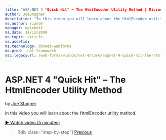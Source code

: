 ```yaml
---
title: "ASP.NET 4 "Quick Hit" – The HtmlEncoder Utility Method | Microsoft Docs"
author: JoeStagner
description: "In this video you will learn about the HtmlEncoder utility method."
ms.author: riande
manager: wpickett
ms.date: 11/11/2009
ms.topic: article
ms.assetid: 
ms.technology: dotnet-webforms
ms.prod: .net-framework
msc.legacyurl: /web-forms/videos/net-4/core/aspnet-4-quick-hit-the-htmlencoder-utility-method
---
```

ASP.NET 4 "Quick Hit" – The HtmlEncoder Utility Method
====================
by [Joe Stagner](https://github.com/JoeStagner)

In this video you will learn about the HtmlEncoder utility method.

[&#9654; Watch video (5 minutes)](https://channel9.msdn.com/Blogs/ASP-NET-Site-Videos/aspnet-4-quick-hit-the-htmlencoder-utility-method)

>[!div class="step-by-step"]
[Previous](aspnet-4-quick-hit-predictable-client-ids.md)